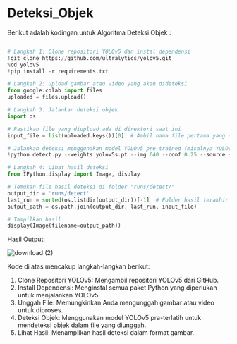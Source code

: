 # Deteksi_Objek
Berikut adalah kodingan untuk Algoritma Deteksi Objek :
```python

# Langkah 1: Clone repositori YOLOv5 dan instal dependensi
!git clone https://github.com/ultralytics/yolov5.git
%cd yolov5
!pip install -r requirements.txt

# Langkah 2: Upload gambar atau video yang akan dideteksi
from google.colab import files
uploaded = files.upload()

# Langkah 3: Jalankan deteksi objek
import os

# Pastikan file yang diupload ada di direktori saat ini
input_file = list(uploaded.keys())[0]  # Ambil nama file pertama yang diupload

# Jalankan deteksi menggunakan model YOLOv5 pre-trained (misalnya YOLOv5s)
!python detect.py --weights yolov5s.pt --img 640 --conf 0.25 --source {input_file}

# Langkah 4: Lihat hasil deteksi
from IPython.display import Image, display

# Temukan file hasil deteksi di folder "runs/detect/"
output_dir = 'runs/detect'
last_run = sorted(os.listdir(output_dir))[-1]  # Folder hasil terakhir
output_path = os.path.join(output_dir, last_run, input_file)

# Tampilkan hasil
display(Image(filename=output_path))

```
Hasil Output: 

![download (2)](https://github.com/user-attachments/assets/57212fe0-aa2d-4ccb-b6db-ddc0ff89cbf9)

Kode di atas mencakup langkah-langkah berikut:

1. Clone Repositori YOLOv5: Mengambil repositori YOLOv5 dari GitHub.
2. Install Dependensi: Menginstal semua paket Python yang diperlukan untuk menjalankan YOLOv5.
3. Unggah File: Memungkinkan Anda mengunggah gambar atau video untuk diproses.
4. Deteksi Objek: Menggunakan model YOLOv5 pra-terlatih untuk mendeteksi objek dalam file yang diunggah.
5. Lihat Hasil: Menampilkan hasil deteksi dalam format gambar.
